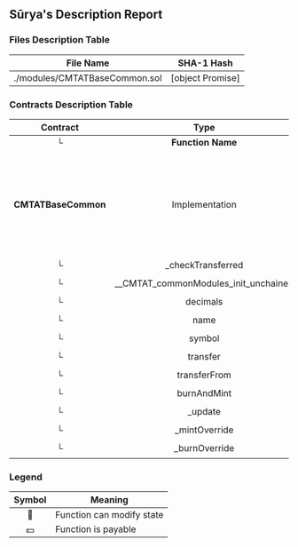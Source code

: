 ## Sūrya's Description Report

### Files Description Table


|  File Name  |  SHA-1 Hash  |
|-------------|--------------|
| ./modules/CMTATBaseCommon.sol | [object Promise] |


### Contracts Description Table


|  Contract  |         Type        |       Bases      |                  |                 |
|:----------:|:-------------------:|:----------------:|:----------------:|:---------------:|
|     └      |  **Function Name**  |  **Visibility**  |  **Mutability**  |  **Modifiers**  |
||||||
| **CMTATBaseCommon** | Implementation | BaseModule, ERC20MintModule, ERC20BurnModule, ERC20BaseModule, SnapshotEngineModule, ERC20EnforcementModule, DocumentEngineModule, ExtraInformationModule, IBurnMintERC20 |||
| └ | _checkTransferred | Internal 🔒 | 🛑  | |
| └ | __CMTAT_commonModules_init_unchained | Internal 🔒 | 🛑  | onlyInitializing |
| └ | decimals | Public ❗️ |   |NO❗️ |
| └ | name | Public ❗️ |   |NO❗️ |
| └ | symbol | Public ❗️ |   |NO❗️ |
| └ | transfer | Public ❗️ | 🛑  |NO❗️ |
| └ | transferFrom | Public ❗️ | 🛑  |NO❗️ |
| └ | burnAndMint | Public ❗️ | 🛑  |NO❗️ |
| └ | _update | Internal 🔒 | 🛑  | |
| └ | _mintOverride | Internal 🔒 | 🛑  | |
| └ | _burnOverride | Internal 🔒 | 🛑  | |


### Legend

|  Symbol  |  Meaning  |
|:--------:|-----------|
|    🛑    | Function can modify state |
|    💵    | Function is payable |
